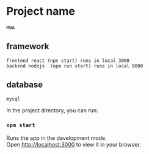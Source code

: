 # Project name
    MWA

## framework
    frontend react (npn start) runs in local 3000
    backend nodejs  (npm run start) runs in local 8000

## database
    mysql

In the project directory, you can run:

### `npm start`

Runs the app in the development mode.\
Open [http://localhost:3000](http://localhost:3000) to view it in your browser.


